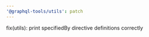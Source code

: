 ```yaml
---
'@graphql-tools/utils': patch
---
```


fix(utils): print specifiedBy directive definitions correctly
